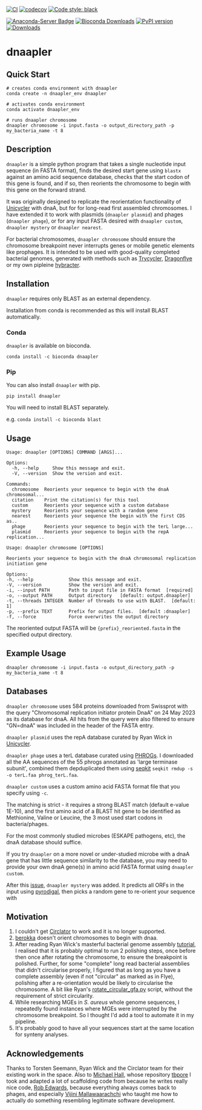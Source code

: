 [![CI](https://github.com/gbouras13/dnaapler/actions/workflows/ci.yaml/badge.svg)](https://github.com/gbouras13/dnaapler/actions/workflows/ci.yaml)
[![codecov](https://codecov.io/gh/gbouras13/dnaapler/branch/refactor/graph/badge.svg?token=4B1T2PGM9V)](https://codecov.io/gh/gbouras13/dnaapler)
[![Code style: black](https://img.shields.io/badge/code%20style-black-000000.svg)](https://github.com/psf/black)

[![Anaconda-Server Badge](https://anaconda.org/bioconda/dnaapler/badges/version.svg)](https://anaconda.org/bioconda/dnaapler)
[![Bioconda Downloads](https://img.shields.io/conda/dn/bioconda/dnaapler)](https://img.shields.io/conda/dn/bioconda/dnaapler)
[![PyPI version](https://badge.fury.io/py/dnaapler.svg)](https://badge.fury.io/py/dnaapler)
[![Downloads](https://static.pepy.tech/badge/dnaapler)](https://pepy.tech/project/dnaapler)


# dnaapler

## Quick Start

```
# creates conda environment with dnaapler
conda create -n dnaapler_env dnaapler

# activates conda environment
conda activate dnaapler_env

# runs dnaapler chromosome
dnaapler chromosome -i input.fasta -o output_directory_path -p my_bacteria_name -t 8
```


## Description


`dnaapler` is a simple python program that takes a single nucleotide input sequence (in FASTA format), finds the desired start gene using `blastx` against an amino acid sequence database, checks that the start codon of this gene is found, and if so, then reorients the chromosome to begin with this gene on the forward strand. 

It was originally designed to replicate the reorientation functionality of [Unicycler](https://github.com/rrwick/Unicycler/blob/main/unicycler/gene_data/repA.fasta) with dnaA, but for for long-read first assembled chromosomes. I have extended it to work with plasmids (`dnaapler plasmid`) and phages (`dnaapler phage`), or for any input FASTA desired with `dnaapler custom`, `dnaapler mystery` or `dnaapler nearest`.

For bacterial chromosomes, `dnaapler chromosome` should ensure the chromosome breakpoint never interrupts genes or mobile genetic elements like prophages. It is intended to be used with good-quality completed bacterial genomes, generated with methods such as [Trycycler](https://github.com/rrwick/Trycycler/wiki), [Dragonflye](https://github.com/rpetit3/dragonflye) or my own pipleine [hybracter](https://github.com/gbouras13/hybracter).

## Installation

`dnaapler` requires only BLAST as an external dependency. 

Installation from conda is recommended as this will install BLAST automatically.

### Conda

`dnaapler` is available on bioconda.

```
conda install -c bioconda dnaapler
```

### Pip

You can also install `dnaapler` with pip.

```
pip install dnaapler
```

You will need to install BLAST separately.

e.g.
`conda install -c bioconda blast`

## Usage

```
Usage: dnaapler [OPTIONS] COMMAND [ARGS]...

Options:
  -h, --help     Show this message and exit.
  -V, --version  Show the version and exit.

Commands:
  chromosome  Reorients your sequence to begin with the dnaA chromosomal...
  citation    Print the citation(s) for this tool
  custom      Reorients your sequence with a custom database
  mystery     Reorients your sequence with a random gene
  nearest     Reorients your sequence the begin with the first CDS as..
  phage       Reorients your sequence to begin with the terL large...
  plasmid     Reorients your sequence to begin with the repA replication...
  ```

  ```
  Usage: dnaapler chromosome [OPTIONS]

  Reorients your sequence to begin with the dnaA chromosomal replication
  initiation gene

Options:
  -h, --help             Show this message and exit.
  -V, --version          Show the version and exit.
  -i, --input PATH       Path to input file in FASTA format  [required]
  -o, --output PATH      Output directory   [default: output.dnaapler]
  -t, --threads INTEGER  Number of threads to use with BLAST.  [default: 1]
  -p, --prefix TEXT      Prefix for output files.  [default :dnaapler]
  -f, --force            Force overwrites the output directory
  ```

The reoriented output FASTA will be `{prefix}_reoriented.fasta` in the specified output directory.

## Example Usage

```
dnaapler chromosome -i input.fasta -o output_directory_path -p my_bacteria_name -t 8
```

## Databases

`dnaapler chromosome` uses 584 proteins downloaded from Swissprot with the query "Chromosomal replication initiator protein DnaA" on 24 May 2023 as its database for dnaA. All hits from the query were also filtered to ensure "GN=dnaA" was included in the header of the FASTA entry.

`dnaapler plasmid` uses the repA database curated by Ryan Wick in [Unicycler](https://github.com/rrwick/Unicycler/blob/main/unicycler/gene_data/repA.fasta).

`dnaapler phage` uses a terL database curated using [PHROGs](https://phrogs.lmge.uca.fr). I downloaded all the AA sequences of the 55 phrogs annotated as 'large terminase subunit', combined them depduplicated them using [seqkit](https://github.com/shenwei356/seqkit) `seqkit rmdup -s -o terL.faa phrog_terL.faa`.

`dnaapler custom` uses a custom amino acid FASTA format file that you specify using `-c`. 

The matching is strict - it requires a strong BLAST match (default e-value 1E-10), and the first amino acid of a BLAST hit gene to be identified as Methionine, Valine or Leucine, the 3 most used start codons in bacteria/phages. 

For the most commonly studied microbes (ESKAPE pathogens, etc), the dnaA database should suffice.

If you try `dnaapler` on a more novel or under-studied microbe with a dnaA gene that has little sequence similarity to the database, you may need to provide your own dnaA gene(s) in amino acid FASTA format using `dnaapler custom`.

After this [issue](https://github.com/gbouras13/dnaapler/issues/1), `dnaapler mystery` was added. It predicts all ORFs in the input using [pyrodigal](https://github.com/althonos/pyrodigal), then picks a random gene to re-orient your sequence with

## Motivation

1. I couldn't get [Circlator](https://sanger-pathogens.github.io/circlator/) to work and it is no longer supported.
2. [berokka](https://github.com/tseemann/berokka) doesn't orient chromosomes to begin with dnaa.
3. After reading Ryan Wick's masterful bacterial genome assembly [tutorial](https://github.com/rrwick/Perfect-bacterial-genome-tutorial/wiki), I realised that it is probably optimal to run 2 polishing steps, once before then once after rotating the chromosome, to ensure the breakpoint is polished. Further, for some "complete" long read bacterial assemblies that didn't circularise properly, I figured that as long as you have a complete assembly (even if not "circular" as marked as in Flye), polishing after a re-orientation would be likely to circularise the chromosome. A bit like Ryan's [rotate_circular_gfa.py](https://github.com/rrwick/Perfect-bacterial-genome-tutorial/blob/main/scripts/rotate_circular_gfa.py) script, without the requirement of strict circularity.
4. While researching MGEs in _S. aureus_ whole genome sequences, I repeatedly found instances where MGEs were interrupted by the chromosome breakpoint. So I thought I'd add a tool to automate it in my pipeline. 
5. It's probably good to have all your sequences start at the same location for synteny analyses.

## Acknowledgements

Thanks to Torsten Seemann, Ryan Wick and the Circlator team for their existing work in the space. Also to [Michael Hall](https://github.com/mbhall88), whose repository [tbpore](https://github.com/mbhall88/tbpore) I took and adapted a lot of scaffolding code from because he writes really nice code, [Rob Edwards](https://github.com/linsalrob), because everything always comes back to phages, and especially [Vijini Mallawaarachchi](https://github.com/Vini2) who taught me how to actually do something resembling legitimate software development.


